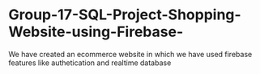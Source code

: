 # Group-17-SQL-Project-Shopping-Website-using-Firebase-
We have created an ecommerce website in which we have used firebase features like authetication and realtime database
